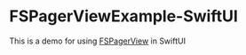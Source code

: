 # FSPagerViewExample-SwiftUI
This is a demo for using [FSPagerView](https://github.com/WenchaoD/FSPagerView) in SwiftUI
